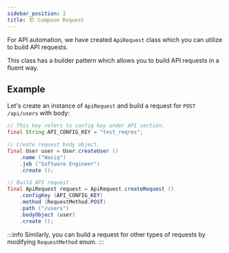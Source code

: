 ```yaml
---
sidebar_position: 2
title: 🏗️ Compose Request
---
```


For API automation, we have created `ApiRequest` class which you can utilize to build API requests.

This class has a builder pattern which allows you to build API requests in a fluent way.

## Example

Let's create an instance of `ApiRequest` and build a request for `POST /api/users` with body:

```java
// This key refers to config key under API section.
final String API_CONFIG_KEY = "test_reqres";

// Create request body object.
final User user = User.createUser ()
    .name ("Wasiq")
    .job ("Software Engineer")
    .create ();

// Build API request.
final ApiRequest request = ApiRequest.createRequest ()
    .configKey (API_CONFIG_KEY)
    .method (RequestMethod.POST)
    .path ("/users")
    .bodyObject (user)
    .create ();
```

:::info
Similarly, you can build a request for other types of requests by modifying `RequestMethod` enum.
:::
